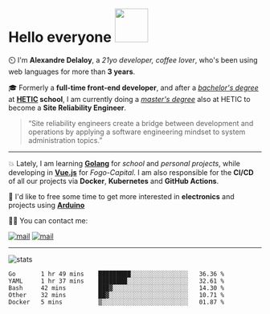 # Hello everyone <img width="66.6" src="https://i.giphy.com/media/Td2swvPaZXgfQBwPze/giphy.webp"/> 

⏲️ I'm **Alexandre Delaloy**, a *21yo developer, coffee lover*, who's been using web languages for more than **3 years**.

🎓 Formerly a **full-time front-end developer**, and after a *[bachelor's degree](https://www.hetic.net/formations/bachelor-web)* at **[HETIC](https://www.hetic.net/) school**, I am currently doing a *[master's degree](https://www.hetic.net/formations/mastere-cto-tech-lead)* also at HETIC to become a **Site Reliability Engineer**. 

> “Site reliability engineers create a bridge between development and operations by applying a software engineering mindset to system administration topics.”

-----

💥 Lately, I am learning **[Golang](https://golang.org/)** for *school* and *personal projects*, while developing in **[Vue.js](https://vuejs.org/)** for *Fogo-Capital*. I am also responsible for the **CI/CD** of all our projects via **Docker**, **Kubernetes** and **GitHub Actions**.

💭 I'd like to free some time to get more interested in **electronics** and projects using **[Arduino](https://www.arduino.cc/)**

✍🏻 You can contact me:
<p>
  <a href="mailto:alexandre.delaloy.pro@gmail.com"><img src="https://img.shields.io/badge/Alexandre%20Delaloy-black?style=for-the-badge&logo=gmail" alt="mail"/></a>
  <a href="https://www.linkedin.com/in/alexandre-delaloy"><img src="https://img.shields.io/badge/Alexandre%20Delaloy-black?style=for-the-badge&logo=linkedin" alt="mail"/></a>
</p>

------

![stats](https://github-readme-stats.vercel.app/api?username=blyndusk&count_private=true&include_all_commits=true&show_icons=true&theme=tokyonight)
<!-- 
[![Readme Card](https://github-readme-stats.vercel.app/api/pin/?username=blyndusk&repo=cofy&theme=tokyonight)](https://github.com/anuraghazra/github-readme-stats)
-->
<!--
![Top Langs](https://github-readme-stats.vercel.app/api/top-langs/?username=blyndusk&layout=compact&theme=tokyonight)
-->

<!--START_SECTION:waka-->
```text
Go       1 hr 49 mins    █████████░░░░░░░░░░░░░░░░   36.36 % 
YAML     1 hr 37 mins    ████████░░░░░░░░░░░░░░░░░   32.61 % 
Bash     42 mins         ███▓░░░░░░░░░░░░░░░░░░░░░   14.30 % 
Other    32 mins         ██▓░░░░░░░░░░░░░░░░░░░░░░   10.71 % 
Docker   5 mins          ▒░░░░░░░░░░░░░░░░░░░░░░░░   01.87 % 
```
<!--END_SECTION:waka-->
